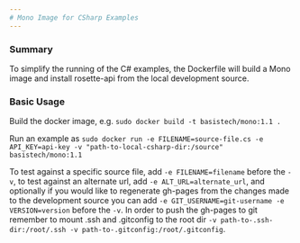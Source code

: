 ```yaml
---
# Mono Image for CSharp Examples
---
```

### Summary
To simplify the running of the C# examples, the Dockerfile will build a Mono image and install rosette-api from the local development source.

### Basic Usage
Build the docker image, e.g. `sudo docker build -t basistech/mono:1.1 .`

Run an example as `sudo docker run -e FILENAME=source-file.cs -e API_KEY=api-key -v "path-to-local-csharp-dir:/source" basistech/mono:1.1`

To test against a specific source file, add `-e FILENAME=filename` before the `-v`, to test against an alternate url, add `-e ALT_URL=alternate_url`, and optionally if you would like to regenerate gh-pages from the changes made to the development source you can add `-e GIT_USERNAME=git-username -e VERSION=version` before the `-v`. In order to push the gh-pages to git remember to mount .ssh and .gitconfig to the root dir `-v path-to-.ssh-dir:/root/.ssh -v path-to-.gitconfig:/root/.gitconfig`.
